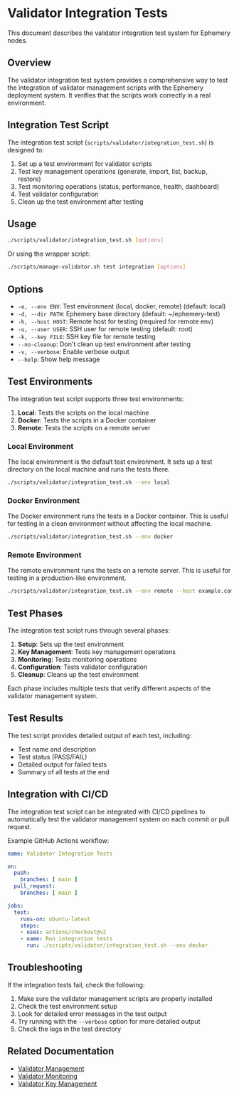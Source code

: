 # Validator Integration Tests

This document describes the validator integration test system for Ephemery nodes.

## Overview

The validator integration test system provides a comprehensive way to test the integration of validator management scripts with the Ephemery deployment system. It verifies that the scripts work correctly in a real environment.

## Integration Test Script

The integration test script (`scripts/validator/integration_test.sh`) is designed to:

1. Set up a test environment for validator scripts
2. Test key management operations (generate, import, list, backup, restore)
3. Test monitoring operations (status, performance, health, dashboard)
4. Test validator configuration
5. Clean up the test environment after testing

## Usage

```bash
./scripts/validator/integration_test.sh [options]
```

Or using the wrapper script:

```bash
./scripts/manage-validator.sh test integration [options]
```

## Options

- `-e, --env ENV`: Test environment (local, docker, remote) (default: local)
- `-d, --dir PATH`: Ephemery base directory (default: ~/ephemery-test)
- `-h, --host HOST`: Remote host for testing (required for remote env)
- `-u, --user USER`: SSH user for remote testing (default: root)
- `-k, --key FILE`: SSH key file for remote testing
- `--no-cleanup`: Don't clean up test environment after testing
- `-v, --verbose`: Enable verbose output
- `--help`: Show help message

## Test Environments

The integration test script supports three test environments:

1. **Local**: Tests the scripts on the local machine
2. **Docker**: Tests the scripts in a Docker container
3. **Remote**: Tests the scripts on a remote server

### Local Environment

The local environment is the default test environment. It sets up a test directory on the local machine and runs the tests there.

```bash
./scripts/validator/integration_test.sh --env local
```

### Docker Environment

The Docker environment runs the tests in a Docker container. This is useful for testing in a clean environment without affecting the local machine.

```bash
./scripts/validator/integration_test.sh --env docker
```

### Remote Environment

The remote environment runs the tests on a remote server. This is useful for testing in a production-like environment.

```bash
./scripts/validator/integration_test.sh --env remote --host example.com --user admin --key ~/.ssh/id_rsa
```

## Test Phases

The integration test script runs through several phases:

1. **Setup**: Sets up the test environment
2. **Key Management**: Tests key management operations
3. **Monitoring**: Tests monitoring operations
4. **Configuration**: Tests validator configuration
5. **Cleanup**: Cleans up the test environment

Each phase includes multiple tests that verify different aspects of the validator management system.

## Test Results

The test script provides detailed output of each test, including:

- Test name and description
- Test status (PASS/FAIL)
- Detailed output for failed tests
- Summary of all tests at the end

## Integration with CI/CD

The integration test script can be integrated with CI/CD pipelines to automatically test the validator management system on each commit or pull request.

Example GitHub Actions workflow:

```yaml
name: Validator Integration Tests

on:
  push:
    branches: [ main ]
  pull_request:
    branches: [ main ]

jobs:
  test:
    runs-on: ubuntu-latest
    steps:
    - uses: actions/checkout@v2
    - name: Run integration tests
      run: ./scripts/validator/integration_test.sh --env docker
```

## Troubleshooting

If the integration tests fail, check the following:

1. Make sure the validator management scripts are properly installed
2. Check the test environment setup
3. Look for detailed error messages in the test output
4. Try running with the `--verbose` option for more detailed output
5. Check the logs in the test directory

## Related Documentation

- [Validator Management](VALIDATOR_MANAGEMENT.md)
- [Validator Monitoring](VALIDATOR_MONITORING.md)
- [Validator Key Management](VALIDATOR_KEY_MANAGEMENT.md)
